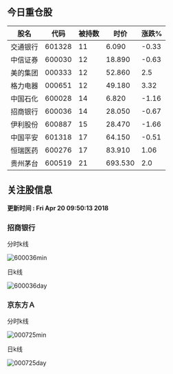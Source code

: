 
## 今日重仓股 

|股名|代码|被持数|时价|涨跌%|
|---|---|---|---|---|
|交通银行|601328|11|6.090|-0.33|
|中信证券|600030|12|18.890|-0.63|
|美的集团|000333|12|52.860|2.5|
|格力电器|000651|12|49.180|3.32|
|中国石化|600028|14|6.820|-1.16|
|招商银行|600036|14|28.050|-0.67|
|伊利股份|600887|15|28.470|-1.66|
|中国平安|601318|17|64.150|-0.51|
|恒瑞医药|600276|17|83.910|1.06|
|贵州茅台|600519|21|693.530|2.0|

## 关注股信息
**更新时间 : Fri Apr 20 09:50:13 2018**
### 招商银行 
分时k线

![600036min](http://image.sinajs.cn/newchart/min/n/sh600036.gif)

日k线

![600036day](http://image.sinajs.cn/newchart/daily/n/sh600036.gif)

### 京东方Ａ 
分时k线

![000725min](http://image.sinajs.cn/newchart/min/n/sz000725.gif)

日k线

![000725day](http://image.sinajs.cn/newchart/daily/n/sz000725.gif)

